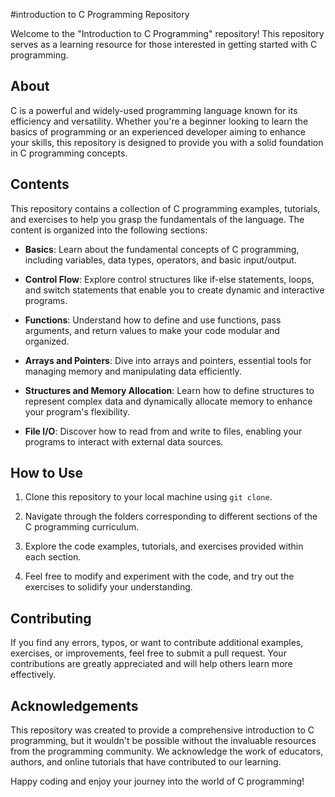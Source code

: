 #introduction to C Programming Repository

Welcome to the "Introduction to C Programming" repository! This repository serves as a learning resource for those interested in getting started with C programming.

## About

C is a powerful and widely-used programming language known for its efficiency and versatility. Whether you're a beginner looking to learn the basics of programming or an experienced developer aiming to enhance your skills, this repository is designed to provide you with a solid foundation in C programming concepts.

## Contents

This repository contains a collection of C programming examples, tutorials, and exercises to help you grasp the fundamentals of the language. The content is organized into the following sections:

- **Basics**: Learn about the fundamental concepts of C programming, including variables, data types, operators, and basic input/output.

- **Control Flow**: Explore control structures like if-else statements, loops, and switch statements that enable you to create dynamic and interactive programs.

- **Functions**: Understand how to define and use functions, pass arguments, and return values to make your code modular and organized.

- **Arrays and Pointers**: Dive into arrays and pointers, essential tools for managing memory and manipulating data efficiently.

- **Structures and Memory Allocation**: Learn how to define structures to represent complex data and dynamically allocate memory to enhance your program's flexibility.

- **File I/O**: Discover how to read from and write to files, enabling your programs to interact with external data sources.

## How to Use

1. Clone this repository to your local machine using `git clone`.

2. Navigate through the folders corresponding to different sections of the C programming curriculum.

3. Explore the code examples, tutorials, and exercises provided within each section.

4. Feel free to modify and experiment with the code, and try out the exercises to solidify your understanding.

## Contributing

If you find any errors, typos, or want to contribute additional examples, exercises, or improvements, feel free to submit a pull request. Your contributions are greatly appreciated and will help others learn more effectively.

## Acknowledgements

This repository was created to provide a comprehensive introduction to C programming, but it wouldn't be possible without the invaluable resources from the programming community. We acknowledge the work of educators, authors, and online tutorials that have contributed to our learning.

Happy coding and enjoy your journey into the world of C programming!

